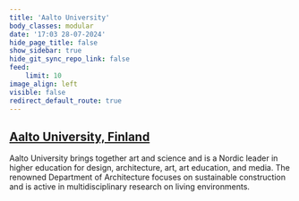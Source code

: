 ```yaml
---
title: 'Aalto University'
body_classes: modular
date: '17:03 28-07-2024'
hide_page_title: false
show_sidebar: true
hide_git_sync_repo_link: false
feed:
    limit: 10
image_align: left
visible: false
redirect_default_route: true
---
```


## [Aalto University, Finland](https://www.aalto.fi/en)

Aalto University brings together art and science and is a Nordic leader in higher education for design, architecture, art, art education, and media. The renowned Department of Architecture focuses on sustainable construction and is active in multidisciplinary research on living environments.